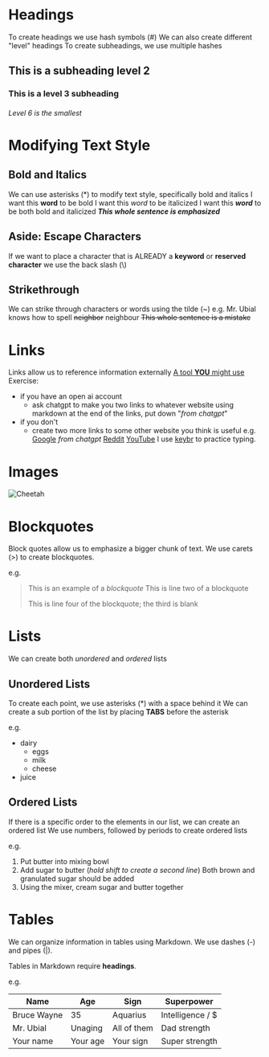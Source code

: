 # Headings
To create headings we use hash symbols (#)
We can also create different "level" headings
To create subheadings, we use multiple hashes
## This is a subheading level 2
### This is a level 3 subheading
###### Level 6 is the smallest
# Modifying Text Style
## Bold and Italics
We can use asterisks (\*) to modify text style, specifically 
bold and italics
I want this **word** to be bold
I want this *word* to be italicized
I want this ***word*** to be both bold and italicized
***This whole sentence is emphasized***

## Aside: Escape Characters
If we want to place a character that is ALREADY
a **keyword** or **reserved character** we use the back
slash (\\)

## Strikethrough
We can strike through characters or words using the
tilde (~)
e.g.
Mr. Ubial knows how to spell ~~neighbor~~ neighbour
~~This whole sentence is a mistake~~

# Links 
Links allow us to reference information externally
[A tool **YOU** might use](https://chat.openai.com)
Exercise:
* if you have an open ai account
	* ask chatgpt to make you two links to
	  whatever website using markdown
	  at the end of the links, put down "*from chatgpt*"
* if you don't
	* create two more links to some other
	  website you think is useful
e.g.
[Google](https://google.com) *from chatgpt*
[Reddit](https://reddit.com)
[YouTube](https://youtube.com)
I use [keybr](https://keybr.com) to practice typing.
# Images
![Cheetah](http://elelur.com/data_images/mammals/cheetah/cheetah-02.jpg)

# Blockquotes
Block quotes allow us to emphasize a bigger chunk of text.
We use carets (>) to create blockquotes.

e.g.

> This is an example of a *blockquote*
> This is line two of a blockquote
> 
> This is line four of the blockquote; the third is blank

# Lists
We can create both *unordered* and *ordered* lists
## Unordered Lists
To create each point, we use asterisks (\*) with a space behind it
We can create a sub portion of the list by placing **TABS**
before the asterisk

e.g.

* dairy
	* eggs
	* milk
	* cheese
* juice

## Ordered Lists
If there is a specific order to the elements in our list,
we can create an ordered list
We use numbers, followed by periods to create
ordered lists

e.g.

1. Put butter into mixing bowl
2. Add sugar to butter (*hold shift to create a second line*)
   Both brown and granulated sugar should be added
3. Using the mixer, cream sugar and butter together
# Tables
We can organize information in tables using Markdown.
We use dashes (-) and pipes (|).

Tables in Markdown require **headings**.

e.g.

| Name        | Age      | Sign        | Superpower       |
| ---         | ---      | ---         | ---              |
| Bruce Wayne | 35       | Aquarius    | Intelligence / $ |
| Mr. Ubial   | Unaging  | All of them | Dad strength     |
| Your name   | Your age | Your sign   | Super strength   |firef
